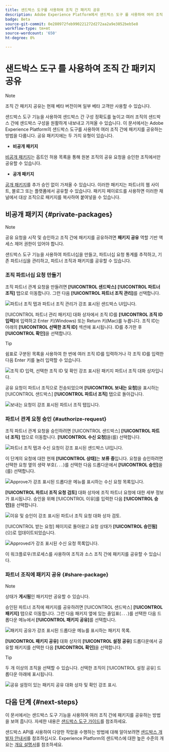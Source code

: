 ```yaml
---
title: 샌드박스 도구를 사용하여 조직 간 패키지 공유
description: Adobe Experience Platform에서 샌드박스 도구 를 사용하여 여러 조직 간에 패키지를 공유하는 방법을 알아봅니다.
badge: Beta
source-git-commit: 0e280972feb990221272d272aa2a9e3852beb5e8
workflow-type: tm+mt
source-wordcount: '650'
ht-degree: 0%

---
```


# 샌드박스 도구 를 사용하여 조직 간 패키지 공유

>[!NOTE]
>
>조직 간 패키지 공유는 현재 베타 버전이며 일부 베타 고객만 사용할 수 있습니다.

샌드박스 도구 기능을 사용하여 샌드박스 간 구성 정확도를 높이고 여러 조직의 샌드박스 간에 샌드박스 구성을 원활하게 내보내고 가져올 수 있습니다. 이 문서에서는 Adobe Experience Platform의 샌드박스 도구를 사용하여 여러 조직 간에 패키지를 공유하는 방법을 다룹니다. 공유 패키지에는 두 가지 유형이 있습니다.

- **비공개 패키지**

[비공개 패키지](#private-packages)는 옵트인 허용 목록을 통해 원본 조직의 공유 요청을 승인한 조직에서만 공유할 수 있습니다.

- **공개 패키지**

[공개 패키지](./sandbox-tooling.md/#export-and-import-an-entire-sandbox)를 추가 승인 없이 가져올 수 있습니다. 이러한 패키지는 파트너의 웹 사이트, 블로그 또는 플랫폼에서 공유할 수 있습니다. 패키지 페이로드를 사용하면 이러한 채널에서 대상 조직으로 패키지를 복사하여 붙여넣을 수 있습니다.

## 비공개 패키지 {#private-packages}

>[!NOTE]
>
>공유 요청을 시작 및 승인하고 조직 간에 패키지를 공유하려면 **패키지 공유** 역할 기반 액세스 제어 권한이 있어야 합니다.

샌드박스 도구 기능을 사용하여 파트너십을 만들고, 파트너십 요청 통계를 추적하고, 기존 파트너십을 관리하고, 파트너 조직과 패키지를 공유할 수 있습니다.

### 조직 파트너십 요청 만들기

조직 파트너 관계 요청을 만들려면 **[!UICONTROL 샌드박스]** **[!UICONTROL 파트너 조직]** 탭으로 이동합니다. 그런 다음 **[!UICONTROL 파트너 조직 관리]**&#x200B;를 선택합니다.

![파트너 조직 탭과 파트너 조직 관리가 강조 표시된 샌드박스 UI입니다.](../images/ui/sandbox-tooling/private-manage-partner-orgs.png)

[!UICONTROL 파트너 관리 패키지] 대화 상자에서 조직 ID를 **[!UICONTROL 조직 ID 입력]**&#x200B;에 입력하고 Enter 키(Windows) 또는 Return 키(Mac)를 누릅니다. 조직 ID는 아래의 **[!UICONTROL 선택한 조직 ID]** 섹션에 표시됩니다. ID를 추가한 후 **[!UICONTROL 확인]**&#x200B;을 선택합니다.

>[!TIP]
>
>쉼표로 구분된 목록을 사용하여 한 번에 여러 조직 ID를 입력하거나 각 조직 ID를 입력한 다음 Enter 키를 눌러 입력할 수 있습니다.

![조직 ID 입력, 선택한 조직 ID 및 확인 강조 표시된 패키지 파트너 조직 대화 상자입니다.](../images/ui/sandbox-tooling/private-enter-org-id.png)

공유 요청이 파트너 조직으로 전송되었으며 **[!UICONTROL 보내는 요청]**&#x200B;을 표시하는 [!UICONTROL 샌드박스] **[!UICONTROL 파트너 조직]** 탭으로 돌아갑니다.

![보내는 요청이 강조 표시된 파트너 조직 탭입니다.](../images/ui/sandbox-tooling/private-outgoing-request.png)

### 파트너 관계 요청 승인 {#authorize-request}

조직 파트너 관계 요청을 승인하려면 [!UICONTROL 샌드박스] **[!UICONTROL 파트너 조직]** 탭으로 이동합니다. **[!UICONTROL 수신 요청]**&#x200B;을(를) 선택합니다.

![파트너 조직 탭과 수신 요청이 강조 표시된 샌드박스 UI입니다.](../images/ui/sandbox-tooling/private-authorise-partner-org.png)

이 단계의 요청에 대한 현재 **[!UICONTROL 상태]**&#x200B;는 **보류 중**&#x200B;입니다. 요청을 승인하려면 선택한 요청 옆의 생략 부호(`...`)를 선택한 다음 드롭다운에서 **[!UICONTROL 승인]**&#x200B;을(를) 선택합니다.

![Approve가 강조 표시된 드롭다운 메뉴를 표시하는 수신 요청 목록입니다.](../images/ui/sandbox-tooling/private-approve-partner-org.png)

**[!UICONTROL 파트너 조직 요청 검토]** 대화 상자에 조직 파트너 요청에 대한 세부 정보가 표시됩니다. 승인을 위해 [!UICONTROL 이유]를 입력한 다음 **[!UICONTROL 승인]**&#x200B;을 선택합니다.

![이유 및 승인이 강조 표시된 파트너 조직 요청 대화 상자 검토.](../images/ui/sandbox-tooling/private-approval-partner-org.png)

[!UICONTROL 받는 요청] 페이지로 돌아왔고 요청 상태가 **[!UICONTROL 승인됨]**(으)로 업데이트되었습니다.

![Approved가 강조 표시된 수신 요청 목록입니다.](../images/ui/sandbox-tooling/private-approved-partner-org.png)

이 워크플로우/프로세스를 사용하여 조직과 소스 조직 간에 패키지를 공유할 수 있습니다.

### 파트너 조직에 패키지 공유 {#share-package}

>[!NOTE]
>
>상태가 **게시됨**&#x200B;인 패키지만 공유할 수 있습니다.

승인된 파트너 조직에 패키지를 공유하려면 [!UICONTROL 샌드박스] **[!UICONTROL 패키지]** 탭으로 이동합니다. 그런 다음 패키지 옆에 있는 줄임표(`...`)를 선택한 다음 드롭다운 메뉴에서 **[!UICONTROL 패키지 공유]**&#x200B;를 선택합니다.

![패키지 공유가 강조 표시된 드롭다운 메뉴를 표시하는 패키지 목록.](../images/ui/sandbox-tooling/private-share-package.png)

**[!UICONTROL 패키지 공유]** 대화 상자의 **[!UICONTROL 설정 공유]** 드롭다운에서 공유할 패키지를 선택한 다음 **[!UICONTROL 확인]**&#x200B;을 선택합니다.

>[!TIP]
>
>두 개 이상의 조직을 선택할 수 있습니다. 선택한 조직이 [!UICONTROL 설정 공유] 드롭다운 아래에 표시됩니다.

![공유 설정이 있는 패키지 공유 대화 상자 및 확인 강조 표시.](../images/ui/sandbox-tooling/private-share-package-confirm.png)

## 다음 단계 {#next-steps}

이 문서에서는 샌드박스 도구 기능을 사용하여 여러 조직 간에 패키지를 공유하는 방법을 보여 줍니다. 자세한 내용은 [샌드박스 도구 가이드](../ui/sandbox-tooling.md)를 참조하세요.

샌드박스 API를 사용하여 다양한 작업을 수행하는 방법에 대해 알아보려면 [샌드박스 개발자 안내서](../api/getting-started.md)를 참조하십시오. Experience Platform의 샌드박스에 대한 높은 수준의 개요는 [개요 설명서](../home.md)를 참조하세요.
